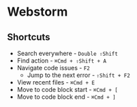 # Webstorm

## Shortcuts
+ Search everywhere - `Double ⇧Shift`
+ Find action - `⌘Сmd + ⇧Shift + A`
+ Navigate code issues - `F2`
  + Jump to the next error - `⇧Shift + F2`
+ View recent files - `⌘Сmd + E`
+ Move to code block start - `⌘Сmd + [`
+ Move to code block end - `⌘Сmd + ]`
